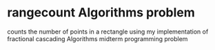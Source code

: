# rangecount Algorithms problem
counts the number of points in a rectangle using my implementation of fractional cascading
Algorithms midterm programming problem
